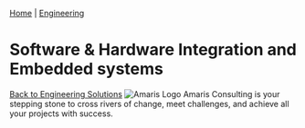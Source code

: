 [Home](https://amaris.com) | [Engineering](https://amaris.com/business-line/engineering/)
# Software & Hardware Integration and Embedded systems
[Back to Engineering Solutions](https://amaris.com/business-line/engineering/)
![Amaris Logo](https://amaris.com/wp-content/themes/amaris/dist/images/amaris-logo-pink.svg)
Amaris Consulting is your stepping stone to cross rivers of change, meet challenges, and achieve all your projects with success.
